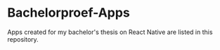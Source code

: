 # Bachelorproef-Apps

Apps created for my bachelor's thesis on React Native are listed in this repository.
